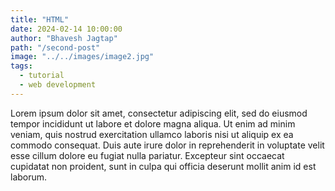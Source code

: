 ```yaml
---
title: "HTML"
date: 2024-02-14 10:00:00
author: "Bhavesh Jagtap"
path: "/second-post"
image: "../../images/image2.jpg"
tags:
  - tutorial
  - web development
---
```


Lorem ipsum dolor sit amet, consectetur adipiscing elit, sed do eiusmod tempor incididunt ut labore et dolore magna aliqua. Ut enim ad minim veniam, quis nostrud exercitation ullamco laboris nisi ut aliquip ex ea commodo consequat. Duis aute irure dolor in reprehenderit in voluptate velit esse cillum dolore eu fugiat nulla pariatur. Excepteur sint occaecat cupidatat non proident, sunt in culpa qui officia deserunt mollit anim id est laborum.
